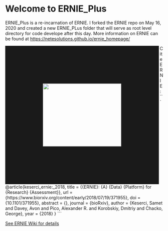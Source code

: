 # Welcome to ERNIE_Plus
ERNIE_Plus is a re-incarnation of ERNIE. I forked the ERNIE repo on May 16, 2020 and created a new ERNIE_PLus folder that will serve as root level directory for code develope after this day. More information on ERNIE can be found at https://netesolutions.github.io/ernie_homepage/


<img align="left" src="ERNIE.png" width="250" height="200" border="120">
Cite ERNIE:
```
@article{keserci_ernie:_2018,
	title = {{ERNIE}: {A} {Data} {Platform} for {Research} {Assessment}},
	url = {https://www.biorxiv.org/content/early/2018/07/19/371955},
	doi = {10.1101/371955},
	abstract = {},
	journal = {bioRxiv},
	author = {Keserci, Samet and Davey, Avon and Pico, Alexander R. and Korobskiy, Dmitriy 
	and Chacko, George},
	year = {2018}
}
```

[See ERNIE Wiki for details](https://github.com/NETESOLUTIONS/ERNIE/wiki)
